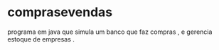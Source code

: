 # comprasevendas
programa em java que simula um banco que faz compras , e gerencia estoque de empresas .
